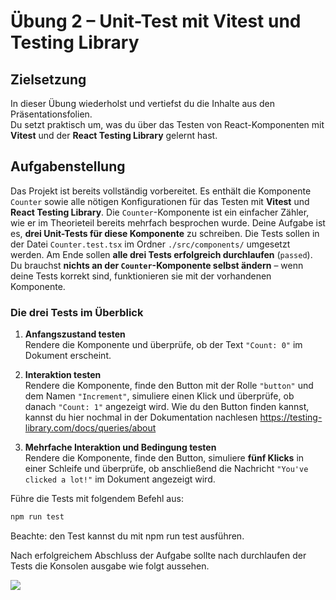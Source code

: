 # Übung 2 – Unit-Test mit Vitest und Testing Library

## Zielsetzung
In dieser Übung wiederholst und vertiefst du die Inhalte aus den Präsentationsfolien.  
Du setzt praktisch um, was du über das Testen von React-Komponenten mit **Vitest** und der **React Testing Library** gelernt hast.

## Aufgabenstellung

Das Projekt ist bereits vollständig vorbereitet. Es enthält die Komponente `Counter` sowie alle nötigen Konfigurationen für das Testen mit **Vitest** und **React Testing Library**. Die `Counter`-Komponente ist ein einfacher Zähler, wie er im Theorieteil bereits mehrfach besprochen wurde. Deine Aufgabe ist es, **drei Unit-Tests für diese Komponente** zu schreiben. Die Tests sollen in der Datei `Counter.test.tsx` im Ordner `./src/components/` umgesetzt werden. Am Ende sollen **alle drei Tests erfolgreich durchlaufen** (`passed`).  Du brauchst **nichts an der `Counter`-Komponente selbst ändern** – wenn deine Tests korrekt sind, funktionieren sie mit der vorhandenen Komponente.

### Die drei Tests im Überblick

1. **Anfangszustand testen**  
   Rendere die Komponente und überprüfe, ob der Text `"Count: 0"` im Dokument erscheint.

2. **Interaktion testen**  
   Rendere die Komponente, finde den Button mit der Rolle `"button"` und dem Namen `"Increment"`, simuliere einen Klick und überprüfe, ob danach `"Count: 1"` angezeigt wird. Wie du den Button finden kannst, kannst du hier nochmal in der Dokumentation nachlesen https://testing-library.com/docs/queries/about

3. **Mehrfache Interaktion und Bedingung testen**  
   Rendere die Komponente, finde den Button, simuliere **fünf Klicks** in einer Schleife und überprüfe, ob anschließend die Nachricht `"You've clicked a lot!"` im Dokument angezeigt wird.


Führe die Tests mit folgendem Befehl aus:
```bash
npm run test
```

Beachte: den Test kannst du mit npm run test ausführen.

Nach erfolgreichem Abschluss der Aufgabe sollte nach durchlaufen der Tests die Konsolen ausgabe wie folgt aussehen.

![](./app.png)
